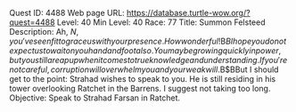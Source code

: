 Quest ID: 4488
Web page URL: https://database.turtle-wow.org/?quest=4488
Level: 40
Min Level: 40
Race: 77
Title: Summon Felsteed
Description: Ah, $N, you've seen fit to grace us with your presence. How wonderful!$B$BI hope you do not expect us to wait on you hand and foot also. You may be growing quickly in power, but you still are a pup when it comes to true knowledge and understanding. If you're not careful, corruption will overwhelm you and your weak will.$B$BBut I should get to the point: Strahad wishes to speak to you. He is still residing in his tower overlooking Ratchet in the Barrens. I suggest not taking too long.
Objective: Speak to Strahad Farsan in Ratchet.
